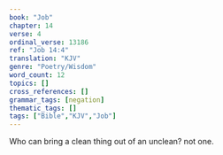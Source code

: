 ```yaml
---
book: "Job"
chapter: 14
verse: 4
ordinal_verse: 13186
ref: "Job 14:4"
translation: "KJV"
genre: "Poetry/Wisdom"
word_count: 12
topics: []
cross_references: []
grammar_tags: [negation]
thematic_tags: []
tags: ["Bible","KJV","Job"]
---
```

Who can bring a clean thing out of an unclean? not one.
